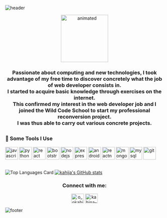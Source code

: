 ![header](https://capsule-render.vercel.app/api?type=wave&color=gradient&height=300&section=header&animation=fadeIn&text=Hi,%20I'm%20Kahina&fontSize=50)

<p align="center">
 <img width="150px" height=auto src="https://64.media.tumblr.com/c70e8fcdf61a132a873f99db163896a2/tumblr_o48ggtdpJA1sfmahro1_400.gifv" alt="animated" />
</p>

<!-- <h3 align="center">Passionnée d'informatique et de nouvelles technologies, j'ai profité de mon temps libre pour découvrir concrètement en quoi consiste le métier de développeur web.</br>J'ai commencé à acquérir des connaissances de base par le biais d'exercices sur internet.</br>Cela a confirmé mon intérêt pour le métier de développeur web et j'ai donc intégré la Wild Code School pour entamer mon projet de reconversion professionnelle.</br>J'ai ainsi pu mener à bien divers projets concrets.</h3> -->

<h3 align="center">Passionate about computing and new technologies, I took advantage of my free time to discover concretely what the job of web developer consists in.</br>
I started to acquire basic knowledge through exercises on the internet.</br>
This confirmed my interest in the web developer job and I joined the Wild Code School to start my professional reconversion project.</br>
I was thus able to carry out various concrete projects.
</h3>
<!-- <p align="left"> <img src="https://komarev.com/ghpvc/?username=kahija&label=Profile%20views&color=0e75b6&style=flat" alt="kahija" /> </p> -->

<!-- <p align="left"> <a href="https://twitter.com/o_okahina" target="blank"><img src="https://img.shields.io/twitter/follow/o_okahina?logo=twitter&style=for-the-badge" alt="o_okahina" /></a> </p> -->

##
<h3 align="left">🚀 Some Tools I Use</h3>
<p align="left">
<a href="https://developer.mozilla.org/en-US/docs/Web/JavaScript" target="_blank"><img src="https://cdn.worldvectorlogo.com/logos/logo-javascript.svg" alt="javascript" width="40" height="40"/></a>
<a href="https://www.python.org" target="_blank"><img src="https://cdn.worldvectorlogo.com/logos/python-5.svg" alt="python" width="40" height="40"/></a>
<a href="https://reactjs.org/" target="_blank"><img src="https://cdn.worldvectorlogo.com/logos/react-2.svg" alt="react" width="40" height="40"/></a>
<a href="https://getbootstrap.com" target="_blank"><img src="https://cdn.worldvectorlogo.com/logos/bootstrap-4.svg" alt="bootstrap" width="40" height="40"/></a>
<a href="https://nodejs.org" target="_blank"><img src="https://cdn.worldvectorlogo.com/logos/nodejs-icon.svg" alt="nodejs" width="40" height="40"/></a>
<a href="https://expressjs.com" target="_blank"><img src="https://cdn.worldvectorlogo.com/logos/express-109.svg" alt="express" width="40" height="40"/></a>
<a href="https://developer.android.com" target="_blank"><img src="https://cdn.worldvectorlogo.com/logos/android.svg" alt="android" width="40" height="40"/></a>
<a href="https://reactnative.dev/" target="_blank"><img src="https://raw.githubusercontent.com/kristerkari/react-native-svg-transformer/master/images/react-native-logo.png" alt="reactnative" width="40" height="40"/></a>
<a href="https://www.mongodb.com/" target="_blank"><img src="https://cdn.worldvectorlogo.com/logos/mongodb-icon-1.svg" alt="mongodb" width="40" height="40"/></a>
<a href="https://www.mysql.com/" target="_blank"><img src="https://cdn.worldvectorlogo.com/logos/mysql-5.svg" alt="mysql" width="40" height="40"/></a>
<a href="https://git-scm.com/" target="_blank"><img src="https://www.vectorlogo.zone/logos/git-scm/git-scm-icon.svg" alt="git" width="40" height="40"/></a>
</p>
<!-- <h4>Programming Languages</h4>
<p align="left"><a href="https://developer.mozilla.org/en-US/docs/Web/JavaScript" target="_blank"><img src="https://devicons.github.io/devicon/devicon.git/icons/javascript/javascript-original.svg" alt="javascript" width="40" height="40"/></a><a href="https://www.python.org" target="_blank"><img src="https://devicons.github.io/devicon/devicon.git/icons/python/python-original.svg" alt="python" width="40" height="40"/></a></p>
<h4>Frontend Development</h4>
<p align="left"><a href="https://reactjs.org/" target="_blank"><img src="https://devicons.github.io/devicon/devicon.git/icons/react/react-original-wordmark.svg" alt="react" width="40" height="40"/></a><a href="https://getbootstrap.com" target="_blank"><img src="https://devicons.github.io/devicon/devicon.git/icons/bootstrap/bootstrap-plain.svg" alt="bootstrap" width="40" height="40"/></a></p>
<h4>Backend Development</h4>
<p align="left"><a href="https://nodejs.org" target="_blank"><img src="https://devicons.github.io/devicon/devicon.git/icons/nodejs/nodejs-original-wordmark.svg" alt="nodejs" width="40" height="40"/></a> <a href="https://expressjs.com" target="_blank"><img src="https://devicons.github.io/devicon/devicon.git/icons/express/express-original-wordmark.svg" alt="express" width="40" height="40"/></a></p>
<h4>Mobile App Development</h4>
<p align="left"><a href="https://developer.android.com" target="_blank"><img src="https://devicons.github.io/devicon/devicon.git/icons/android/android-original-wordmark.svg" alt="android" width="40" height="40"/></a><a href="https://reactnative.dev/" target="_blank"><img src="https://reactnative.dev/img/header_logo.svg" alt="reactnative" width="40" height="40"/></a></p>
<h4>Database</h4>
<p align="left"><a href="https://www.mongodb.com/" target="_blank"><img src="https://devicons.github.io/devicon/devicon.git/icons/mongodb/mongodb-original-wordmark.svg" alt="mongodb" width="40" height="40"/><a href="https://www.mysql.com/" target="_blank"><img src="https://devicons.github.io/devicon/devicon.git/icons/mysql/mysql-original-wordmark.svg" alt="mysql" width="40" height="40"/></p>
<h4>Other</h4>
<p align="left"><a href="https://git-scm.com/" target="_blank"><img src="https://www.vectorlogo.zone/logos/git-scm/git-scm-icon.svg" alt="git" width="40" height="40"/></p> -->




<!-- <h4>Static Site Generators</h4>
<p align="center">  <a href="https://www.gatsbyjs.com/" target="_blank"> <img src="https://www.vectorlogo.zone/logos/gatsbyjs/gatsbyjs-icon.svg" alt="gatsby" width="40" height="40"/> </a>  </a> <a href="https://jasmine.github.io/" target="_blank"> <img src="https://www.vectorlogo.zone/logos/jasmine/jasmine-icon.svg" alt="jasmine" width="40" height="40"/> </a>  </a> </a>  -->
<!-- <a href="https://postman.com" target="_blank"> <img src="https://www.vectorlogo.zone/logos/getpostman/getpostman-icon.svg" alt="postman" width="40" height="40"/> </a>  -->
 <!-- <a href="https://travis-ci.org" target="_blank"> <img src="https://www.vectorlogo.zone/logos/travis-ci/travis-ci-icon.svg" alt="travisci" width="40" height="40"/> </a> -->
 <!-- <a href="https://unity.com/" target="_blank"> <img src="https://www.vectorlogo.zone/logos/unity3d/unity3d-icon.svg" alt="unity" width="40" height="40"/> </a>  -->
 </p>

##

![Top Languages Card](https://github-readme-stats.vercel.app/api/top-langs/?username=kahija) 
[![kahija's GitHub stats](https://github-readme-stats.vercel.app/api?username=kahija&hide=contribs,prs)](https://github.com/kahija/github-readme-stats)
     

<h3 align="center">Connect with me:</h3>
<p align="center">
<a href="https://twitter.com/o_okahina" target="blank"><img align="center" src="https://cdn.jsdelivr.net/npm/simple-icons@3.0.1/icons/twitter.svg" alt="o_okahina" height="30" width="40" /></a>
<a href="https://linkedin.com/in/kahina-ouarezki-66a33a182" target="blank"><img align="center" src="https://cdn.jsdelivr.net/npm/simple-icons@3.0.1/icons/linkedin.svg" alt="kahina-ouarezki-66a33a182" height="30" width="40" /></a>
</p>


![footer](https://capsule-render.vercel.app/api?type=wave&color=gradient&height=200&section=footer)


